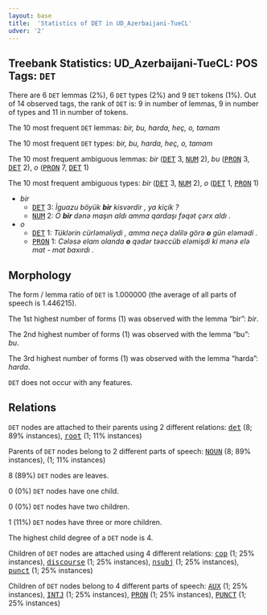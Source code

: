 ```yaml
---
layout: base
title:  'Statistics of DET in UD_Azerbaijani-TueCL'
udver: '2'
---
```


## Treebank Statistics: UD_Azerbaijani-TueCL: POS Tags: `DET`

There are 6 `DET` lemmas (2%), 6 `DET` types (2%) and 9 `DET` tokens (1%).
Out of 14 observed tags, the rank of `DET` is: 9 in number of lemmas, 9 in number of types and 11 in number of tokens.

The 10 most frequent `DET` lemmas: <em>bir, bu, harda, heç, o, tamam</em>

The 10 most frequent `DET` types:  <em>bir, bu, harda, heç, o, tamam</em>

The 10 most frequent ambiguous lemmas: <em>bir</em> (<tt><a href="az_tuecl-pos-DET.html">DET</a></tt> 3, <tt><a href="az_tuecl-pos-NUM.html">NUM</a></tt> 2), <em>bu</em> (<tt><a href="az_tuecl-pos-PRON.html">PRON</a></tt> 3, <tt><a href="az_tuecl-pos-DET.html">DET</a></tt> 2), <em>o</em> (<tt><a href="az_tuecl-pos-PRON.html">PRON</a></tt> 7, <tt><a href="az_tuecl-pos-DET.html">DET</a></tt> 1)

The 10 most frequent ambiguous types:  <em>bir</em> (<tt><a href="az_tuecl-pos-DET.html">DET</a></tt> 3, <tt><a href="az_tuecl-pos-NUM.html">NUM</a></tt> 2), <em>o</em> (<tt><a href="az_tuecl-pos-DET.html">DET</a></tt> 1, <tt><a href="az_tuecl-pos-PRON.html">PRON</a></tt> 1)


* <em>bir</em>
  * <tt><a href="az_tuecl-pos-DET.html">DET</a></tt> 3: <em>İguazu böyük <b>bir</b> kisvərdir , ya kiçik ?</em>
  * <tt><a href="az_tuecl-pos-NUM.html">NUM</a></tt> 2: <em>O <b>bir</b> dәnә maşın aldı amma qardaşı fәqәt çәrx aldı .</em>
* <em>o</em>
  * <tt><a href="az_tuecl-pos-DET.html">DET</a></tt> 1: <em>Tüklәrin cürləməliydi , amma neçә dәlilә görә <b>o</b> gün eləmәdi .</em>
  * <tt><a href="az_tuecl-pos-PRON.html">PRON</a></tt> 1: <em>Cələsə elam olanda <b>o</b> qədər təəccüb eləmişdi ki mənə elə mat - mat baxırdı .</em>

## Morphology

The form / lemma ratio of `DET` is 1.000000 (the average of all parts of speech is 1.446215).

The 1st highest number of forms (1) was observed with the lemma “bir”: <em>bir</em>.

The 2nd highest number of forms (1) was observed with the lemma “bu”: <em>bu</em>.

The 3rd highest number of forms (1) was observed with the lemma “harda”: <em>harda</em>.

`DET` does not occur with any features.


## Relations

`DET` nodes are attached to their parents using 2 different relations: <tt><a href="az_tuecl-dep-det.html">det</a></tt> (8; 89% instances), <tt><a href="az_tuecl-dep-root.html">root</a></tt> (1; 11% instances)

Parents of `DET` nodes belong to 2 different parts of speech: <tt><a href="az_tuecl-pos-NOUN.html">NOUN</a></tt> (8; 89% instances),  (1; 11% instances)

8 (89%) `DET` nodes are leaves.

0 (0%) `DET` nodes have one child.

0 (0%) `DET` nodes have two children.

1 (11%) `DET` nodes have three or more children.

The highest child degree of a `DET` node is 4.

Children of `DET` nodes are attached using 4 different relations: <tt><a href="az_tuecl-dep-cop.html">cop</a></tt> (1; 25% instances), <tt><a href="az_tuecl-dep-discourse.html">discourse</a></tt> (1; 25% instances), <tt><a href="az_tuecl-dep-nsubj.html">nsubj</a></tt> (1; 25% instances), <tt><a href="az_tuecl-dep-punct.html">punct</a></tt> (1; 25% instances)

Children of `DET` nodes belong to 4 different parts of speech: <tt><a href="az_tuecl-pos-AUX.html">AUX</a></tt> (1; 25% instances), <tt><a href="az_tuecl-pos-INTJ.html">INTJ</a></tt> (1; 25% instances), <tt><a href="az_tuecl-pos-PRON.html">PRON</a></tt> (1; 25% instances), <tt><a href="az_tuecl-pos-PUNCT.html">PUNCT</a></tt> (1; 25% instances)

